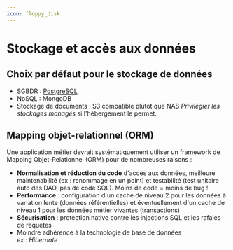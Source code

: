 ```yaml
---
icon: floppy_disk
---
```


# Stockage et accès aux données

## Choix par défaut pour le stockage de données

- SGBDR : [PostgreSQL](outils/postgresql.md)
- NoSQL : MongoDB
- Stockage de documents : S3 compatible plutôt que NAS _Privilégier les stockages managés_ si l'hébergement le permet.

## Mapping objet-relationnel (ORM)

Une application métier devrait systématiquement utiliser un framework de Mapping Objet-Relationnel (ORM) pour de
nombreuses raisons :

- **Normalisation et réduction du code** d'accès aux données, meilleure maintenabilité (ex : renommage en un point) et
  testabilité (test unitaire auto des DAO, pas de code SQL). Moins de code = moins de bug !
- **Performance** : configuration d'un cache de niveau 2 pour les données à variation lente (données référentielles) et
  éventuellement d'un cache de niveau 1 pour les données métier vivantes (transactions)
- **Sécurisation** : protection native contre les injections SQL et les rafales de requêtes
- Moindre adhérence à la technologie de base de données\
  _ex : Hibernate_
